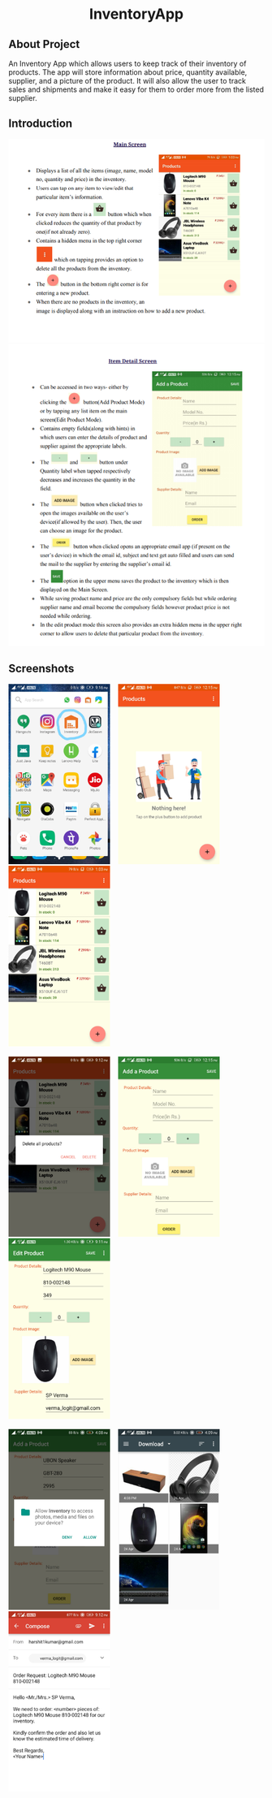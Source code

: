 <html>
  <body>
    <h1 align="center">InventoryApp</h1>
    <h2>About Project</h2>
    <p>An Inventory App which allows users to keep track of their inventory of products. The app will store information about price, quantity available, supplier, and a picture of the product. It will also allow the user to track sales and shipments and make it easy for them to order more from the listed supplier.</p>
    <h2>Introduction</h2>
    <img src="/photos/img1.png" width="800">
    <img src="/photos/img2.png" width="800">
    <h2>Screenshots</h2>  
    <div style="justify-content:space-around;">
      <div>
    <img src="/photos/appOnScreen.jpg" width="200">&nbsp&nbsp&nbsp
      <img src="/photos/emptyMainScreen.jpeg" width="200">&nbsp&nbsp&nbsp
      <img src="/photos/mainScreen.jpeg" width="200">&nbsp&nbsp&nbsp
      </div>
      <br>
      <div>
    <img src="/photos/deleteAll.jpeg" width="200">&nbsp&nbsp&nbsp
      <img src="/photos/addMode.jpeg" width="200">&nbsp&nbsp&nbsp
      <img src="/photos/editMode.jpeg" width="200">&nbsp&nbsp&nbsp
      </div>
      <br>
      <div>
    <img src="/photos/tryGallery.jpeg" width="200">&nbsp&nbsp&nbsp
      <img src="/photos/Gallery.jpeg" width="200">&nbsp&nbsp&nbsp
      <img src="/photos/orderGmail.jpeg" width="200">&nbsp&nbsp&nbsp
      </div>
      <br>
    </div>
  <body>
</html>

